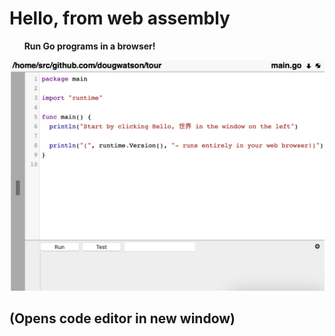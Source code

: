 # Hello, from web assembly

&nbsp;&nbsp;&nbsp;&nbsp;&nbsp;&nbsp;<b id="home/src/github.com/dougwatson/tour">Run Go programs in a browser!<b>

[<img target="_blank" src="static/img/gocoder.png">](http://app.gocoder.io)

## (Opens code editor in new window)